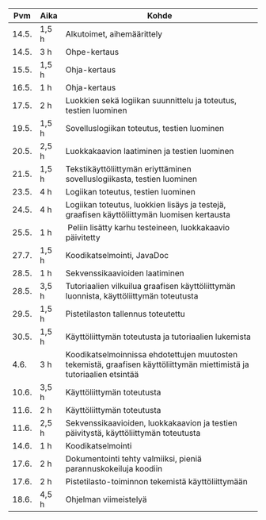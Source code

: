 |Pvm   | Aika   | Kohde		|
|------|--------|---------------|
|14.5. | 1,5 h | Alkutoimet, aihemäärittely |
|14.5. | 3 h   | Ohpe-kertaus |
|15.5. | 1,5 h | Ohja-kertaus |
|16.5. | 1 h   | Ohja-kertaus |
|17.5. | 2 h   | Luokkien sekä logiikan suunnittelu ja toteutus, testien luominen |
|19.5. | 1,5 h | Sovelluslogiikan toteutus, testien luominen |
|20.5. | 2,5 h | Luokkakaavion laatiminen ja testien luominen |
|21.5. | 1,5 h | Tekstikäyttöliittymän eriyttäminen sovelluslogiikasta, testien luominen |
|23.5. | 4 h   | Logiikan toteutus, testien luominen |
|24.5. | 4 h   | Logiikan toteutus, luokkien lisäys ja testejä, graafisen käyttöliittymän luomisen kertausta |
|25.5. | 1 h   | Peliin lisätty karhu testeineen, luokkakaavio päivitetty |
|27.7. | 1,5 h | Koodikatselmointi, JavaDoc |
|28.5. | 1 h   | Sekvenssikaavioiden laatiminen |
|28.5. | 3,5 h | Tutoriaalien vilkuilua graafisen käyttöliittymän luonnista, käyttöliittymän toteutusta |
|29.5. | 1,5 h | Pistetilaston tallennus toteutettu |
|30.5. | 1,5 h | Käyttöliittymän toteutusta ja tutoriaalien lukemista |
|4.6.  | 3 h   | Koodikatselmoinnissa ehdotettujen muutosten tekemistä, graafisen käyttöliittymän miettimistä ja tutoriaalien etsintää |
|10.6. | 3,5 h | Käyttöliittymän toteutusta |
|11.6. | 2 h   | Käyttöliittymän toteutusta |
|11.6. | 2,5 h | Sekvenssikaavioiden, luokkakaavion ja testien päivitystä,  käyttöliittymän toteutusta |
|14.6. | 1 h   | Koodikatselmointi |
|17.6. | 2 h   | Dokumentointi tehty valmiiksi, pieniä parannuskokeiluja koodiin |
|17.6. | 2 h   | Pistetilasto-toiminnon tekemistä käyttöliittymään |
|18.6. | 4,5 h | Ohjelman viimeistelyä |
